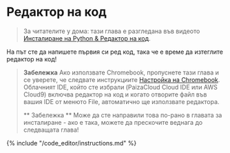# Редактор на код

> За читателите у дома: тази глава е разгледана във видеото [Инсталиране на Python & Редактор на код](https://www.youtube.com/watch?v=pVTaqzKZCdA&t=4m43s).

На път сте да напишете първия си ред код, така че е време да изтеглите редактор на код!

> **Забележка** Ако използвате Chromebook, пропуснете тази глава и се уверете, че следвате инструкциите [Настройка на Chromebook](../chromebook_setup/README.md). Облачният IDE, който сте избрали (PaizaCloud Cloud IDE или AWS Cloud9) включва редактор на код и когато отворите файл във вашия IDE от менюто File, автоматично ще използвате редактора.
> 
> ** Забележка ** Може да сте направили това по-рано в главата за инсталиране - ако е така, можете да прескочите веднага до следващата глава!

{% include "/code_editor/instructions.md" %}